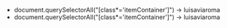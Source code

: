 - document.querySelectorAll("[class*='itemContainer']") -> luisaviaroma
- document.querySelectorAll("[class*='itemContainer']") -> luisaviaroma
